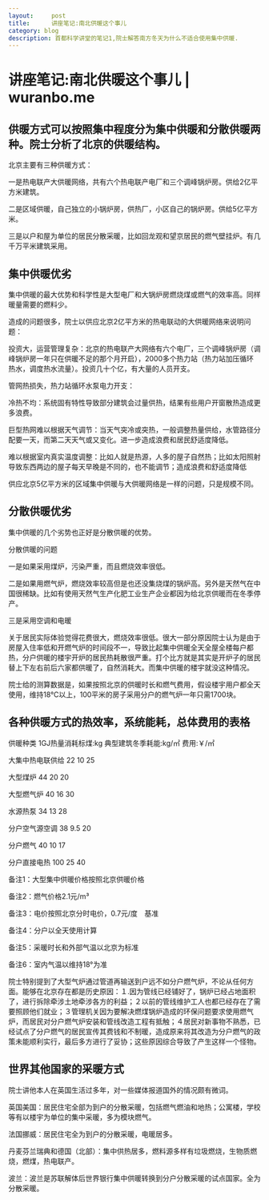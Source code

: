 ```yaml
---
layout:     post
title:      讲座笔记:南北供暖这个事儿
category: blog
description: 首都科学讲堂的笔记1,院士解答南方冬天为什么不适合使用集中供暖.
---
```


# 讲座笔记:南北供暖这个事儿 | wuranbo.me

## **供暖方式可以按照集中程度分为集中供暖和分散供暖两种。院士分析了北京的供暖结构**。

北京主要有三种供暖方式：

一是热电联产大供暖网络，共有六个热电联产电厂和三个调峰锅炉房。供给2亿平方米建筑。

二是区域供暖，自己独立的小锅炉房，供热厂，小区自己的锅炉房。供给5亿平方米。

三是以户和屋为单位的居民分散采暖，比如回龙观和望京居民的燃气壁挂炉。有几千万平米建筑采用。

## **集中供暖优劣**

集中供暖的最大优势和科学性是大型电厂和大锅炉房燃烧煤或燃气的效率高。同样暖量需要的燃料少。


造成的问题很多，院士以供应北京2亿平方米的热电联动的大供暖网络来说明问题：

投资大，运营管理复杂：北京的热电联产大网络有六个电厂，三个调峰锅炉房（调峰锅炉房一年只在供暖不足的那个月开启），2000多个热力站（热力站加压循环热水，调度热水流量）。投资几十个亿，有大量的人员开支。

管网热损失，热力站循环水泵电力开支：

冷热不均：系统固有特性导致部分建筑会过量供热，结果有些用户开窗散热造成更多浪费。

巨型热网难以根据天气调节：当天气突冷或突热，一般调整热量供给，水管路径分配要一天，而第二天天气或又变化。进一步造成浪费和居民舒适度降低。

难以根据室内真实温度调整：比如人就是热源，人多的屋子自然热；比如太阳照射导致东西两边的屋子每天早晚是不同的，也不能调节；造成浪费和舒适度降低

供应北京5亿平方米的区域集中供暖与大供暖网络是一样的问题，只是规模不同。

## **分散供暖优劣**

集中供暖的几个劣势也正好是分散供暖的优势。

分散供暖的问题

一是如果采用煤炉，污染严重，而且燃烧效率很低。

二是如果用燃气炉，燃烧效率较高但是也还没集烧煤的锅炉高。另外是天然气在中国很稀缺。比如有使用天然气生产化肥工业生产企业都因为给北京供暖而在冬季停产。

三是采用空调和电暖

关于居民实际体验觉得花费很大，燃烧效率很低。很大一部分原因院士认为是由于房屋入住率低和开燃气炉的时间段不一，导致比起集中供暖全天全屋全楼每户都热，分户供暖的楼宇开炉的居民热耗散很严重。打个比方就是其实是开炉子的居民替上下左右前后六家都供暖了，自然消耗大。而集中供暖的楼宇就没这种情况。

院士给的测算数据是，如果按照北京的供暖时长和燃气费用，假设楼宇用户都全天使用，维持18°C以上，100平米的房子采用分户的燃气炉一年只需1700块。

## **各种供暖方式的热效率，系统能耗，总体费用的表格**

供暖种类 1GJ热量消耗标煤:kg 典型建筑冬季耗能:kg/㎡ 费用:￥/㎡

大集中热电联供给 22 10 25

大型煤炉 44 20 20

大型燃气炉 40 16 30

水源热泵 34 13 28

分户空气源空调 38 9.5 20

分户燃气 40 10 17

分户直接电热 100 25 40

备注1：大型集中供暖价格按照北京供暖价格

备注2：燃气价格2.1元/m³

备注3：电价按照北京分时电价，0.7元/度　基准

备注4：分户以全天使用计算

备注5：采暖时长和外部气温以北京为标准

备注6：室内气温以维持18°为准


院士特别提到了大型气炉通过管道再输送到户远不如分户燃气炉，不论从任何方面。能够在北京存在都是历史原因：１.因为管线已经铺好了，锅炉已经占地面积了，进行拆除牵涉土地牵涉各方的利益；２以前的管线维护工人也都已经存在了需要照顾他们就业；３管理机关因为要解决燃煤锅炉造成的环保问题要求使用燃气炉，而居民对分户燃气炉安装和管线改造工程有抵触；４居民对新事物不熟悉，已经试点了分户燃气的居民宣传其费钱和不制暖，造成原来将其改造为分户燃气的政策未能顺利实行，最后多方进行了妥协；这些原因综合导致了产生这样一个怪物。

## **世界其他国家的采暖方式**

院士讲他本人在英国生活过多年，对一些媒体报道国外的情况颇有微词。

英国美国：居民住宅全部为到户的分散采暖，包括燃气燃油和地热；公寓楼，学校等有以楼宇为单位的集中采暖，多为模块燃气。

法国挪威：居民住宅全为到户的分散采暖，电暖居多。

丹麦芬兰瑞典和德国（北部）：集中供热居多，燃料源多样有垃圾燃烧，生物质燃烧，燃煤，热电联产。

波兰：波兰是苏联解体后世界银行集中供暖转换到分户分散采暖的试点国家。全为分散采暖。

